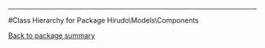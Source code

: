 - - -

#Class Hierarchy for Package Hirudo\Models\Components

<div><a href='https://github.com/JeyDotC/Hirudo-docs/blob/master/Hirudo/Models/Components/'>Back to package summary</a></div>


